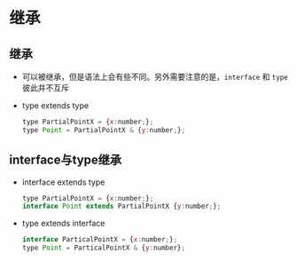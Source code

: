 # 继承

## 继承

  - 可以被继承，但是语法上会有些不同。另外需要注意的是，`interface` 和 `type` 彼此并不互斥

  - type extends type

    ```js
    type PartialPointX = {x:number;};
    type Point = PartialPointX & {y:number;};
    ```

## interface与type继承

  - interface extends type

    ```js
    type PartialPointX = {x:number;};
    interface Point extends PartialPointX {y:number;};
    ```

  - type extends interface

    ```js
    interface ParticalPointX = {x:number;};
    type Point = ParticalPointX & {y:number};
    ```
